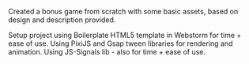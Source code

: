Created a bonus game from scratch with some basic assets, based on design and description provided.

Setup project using Boilerplate HTML5 template in Webstorm for time + ease of use.
Using PixiJS and Gsap tween libraries for rendering and animation.
Using JS-Signals lib - also for time + ease of use.
